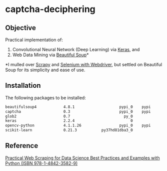 # captcha-deciphering

## Objective
Practical implementation of:
1. Convolutional Neural Network (Deep Learning) via [Keras](https://keras.io/), and
2. Web Data Mining via [Beautiful Soup](https://www.crummy.com/software/BeautifulSoup/)*

*I mulled over [Scrapy](https://scrapy.org/) and [Selenium with Webdriver](https://www.seleniumhq.org/), but settled on Beautiful Soup for its simplicity and ease of use.

## Installation
The following packages to be installed:

```bash
beautifulsoup4            4.8.1                    pypi_0    pypi
captcha                   0.3                      pypi_0    pypi
glob2                     0.7                        py_0  
keras                     2.2.4                         0  
opencv-python             4.1.1.26                 pypi_0    pypi
scikit-learn              0.21.3           py37hd81dba3_0  
```



## Reference
[Practical Web Scraping for Data Science Best Practices and Examples with Python (ISBN 978-1-4842-3582-9)](https://www.apress.com/us/book/9781484235812)
